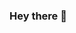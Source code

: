 ### Hey there 👋


<!-- **codingXllama/codingxllama** is a ✨ _special_ ✨ repository because its `README.md` (this file) appears on your GitHub profile. -->

<!-- Here are some ideas to get you started: -->

<!--- 🔭 I’m currently working on Flutter Mobile App-->
<!--- 🌱 I’m currently learning Flutter and WPF. -->
<!-- - 💬 Ask me about  -->
<!-- - 📫 How to reach me: ... -->
<!-- - ⚡ Fun fact: ... -->


<!-- [![Anurag's GitHub stats](https://github-readme-stats.vercel.app/api?username=codingxllama)
![Anurag's GitHub stats](https://github-readme-stats.vercel.app/api?username=codingxllama&hide=contribs,prs)
![Anurag's GitHub stats](https://github-readme-stats.vercel.app/api?username=codingxllama&show_icons=true)
![Anurag's GitHub stats](https://github-readme-stats.vercel.app/api?username=codingxllama&show_icons=true&theme=transparent) 
-->

<!-- ![Anurag's GitHub stats](https://github-readme-stats.vercel.app/api?username=codingxllama&show_icons=true&theme=react)  
<span>
 [![Top Langs](https://github-readme-stats.vercel.app/api/top-langs/?username=codingxllama&layout=compact)](https://github.com/anuraghazra/github-readme-stats) 
</span>

-->
